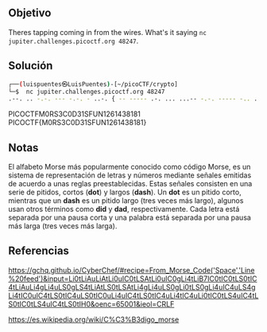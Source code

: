 ## Objetivo 
Theres tapping coming in from the wires. What's it saying `nc jupiter.challenges.picoctf.org 48247`.

## Solución
```bash
┌──(luispuentes㉿LuisPuentes)-[~/picoCTF/crypto]
└─$  nc jupiter.challenges.picoctf.org 48247
.--. .. -.-. --- -.-. - ..-. { -- ----- .-. ... ...-- -.-. ----- -.. ...-- .---- ... ..-. ..- -. .---- ..--- -.... .---- ....- ...-- ---.. .---- ---.. .---- } 
```
PICOCTFM0RS3C0D31SFUN1261438181
PICOCTF{M0RS3C0D31SFUN1261438181}
## Notas
El alfabeto Morse más popularmente conocido como código Morse, es un sistema de representación de letras y números mediante señales emitidas de acuerdo a unas reglas preestablecidas. Estas señales consisten en una serie de pitidos, cortos (**dot**) y largos (**dash**). Un **dot** es un pitido corto, mientras que un **dash** es un pitido largo (tres veces más largo), algunos usan otros términos como **did** y **dad**, respectivamente. Cada letra está separada por una pausa corta y una palabra está separada por una pausa más larga (tres veces más larga).

## Referencias
https://gchq.github.io/CyberChef/#recipe=From_Morse_Code('Space','Line%20feed')&input=Li0tLiAuLiAtLi0uIC0tLSAtLi0uIC0gLi4tLiB7IC0tIC0tLS0tIC4tLiAuLi4gLi4uLS0gLS4tLiAtLS0tLSAtLi4gLi4uLS0gLi0tLS0gLi4uIC4uLS4gLi4tIC0uIC4tLS0tIC4uLS0tIC0uLi4uIC4tLS0tIC4uLi4tIC4uLi0tIC0tLS4uIC4tLS0tIC0tLS4uIC4tLS0tIH0&oenc=65001&ieol=CRLF

https://es.wikipedia.org/wiki/C%C3%B3digo_morse